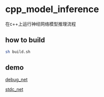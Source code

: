 # cpp_model_inference
在c++上运行神经网络模型推理流程

## how to build
```bash
sh build.sh
```

## demo
[debug_net](demo/debug_net.cpp)

[stdc_net](demo/stdc_net.cpp)